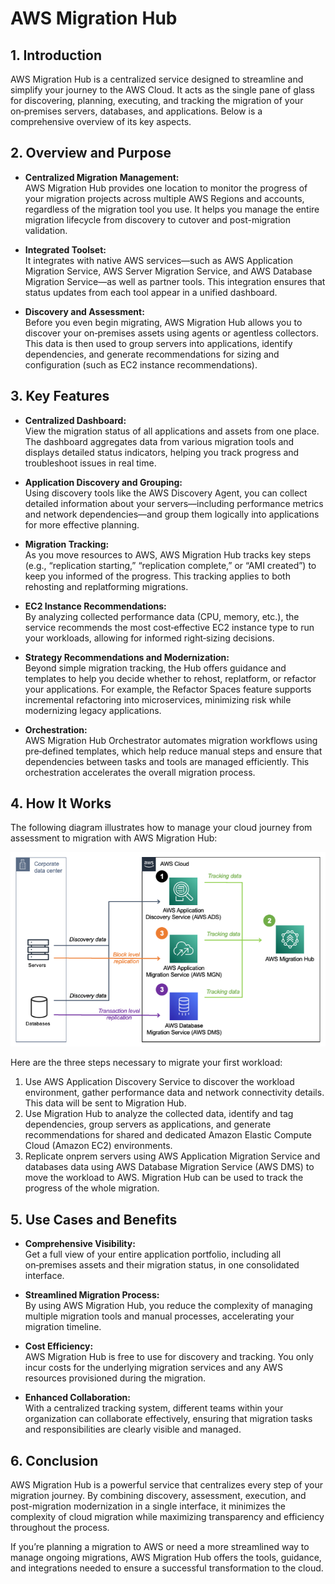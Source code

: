 # AWS Migration Hub

## 1. Introduction

AWS Migration Hub is a centralized service designed to streamline and simplify your journey to the AWS Cloud. It acts as the single pane of glass for discovering, planning, executing, and tracking the migration of your on‑premises servers, databases, and applications. Below is a comprehensive overview of its key aspects.

## 2. Overview and Purpose

- **Centralized Migration Management:**  
    AWS Migration Hub provides one location to monitor the progress of your migration projects across multiple AWS Regions and accounts, regardless of the migration tool you use. It helps you manage the entire migration lifecycle from discovery to cutover and post-migration validation.
    
- **Integrated Toolset:**  
    It integrates with native AWS services—such as AWS Application Migration Service, AWS Server Migration Service, and AWS Database Migration Service—as well as partner tools. This integration ensures that status updates from each tool appear in a unified dashboard.
    
- **Discovery and Assessment:**  
    Before you even begin migrating, AWS Migration Hub allows you to discover your on‑premises assets using agents or agentless collectors. This data is then used to group servers into applications, identify dependencies, and generate recommendations for sizing and configuration (such as EC2 instance recommendations).

## 3. Key Features

- **Centralized Dashboard:**  
    View the migration status of all applications and assets from one place. The dashboard aggregates data from various migration tools and displays detailed status indicators, helping you track progress and troubleshoot issues in real time.
    
- **Application Discovery and Grouping:**  
    Using discovery tools like the AWS Discovery Agent, you can collect detailed information about your servers—including performance metrics and network dependencies—and group them logically into applications for more effective planning.
    
- **Migration Tracking:**  
    As you move resources to AWS, AWS Migration Hub tracks key steps (e.g., “replication starting,” “replication complete,” or “AMI created”) to keep you informed of the progress. This tracking applies to both rehosting and replatforming migrations.
    
- **EC2 Instance Recommendations:**  
    By analyzing collected performance data (CPU, memory, etc.), the service recommends the most cost‑effective EC2 instance type to run your workloads, allowing for informed right‑sizing decisions.
    
- **Strategy Recommendations and Modernization:**  
    Beyond simple migration tracking, the Hub offers guidance and templates to help you decide whether to rehost, replatform, or refactor your applications. For example, the Refactor Spaces feature supports incremental refactoring into microservices, minimizing risk while modernizing legacy applications.
    
- **Orchestration:**  
    AWS Migration Hub Orchestrator automates migration workflows using pre‑defined templates, which help reduce manual steps and ensure that dependencies between tasks and tools are managed efficiently. This orchestration accelerates the overall migration process.

## 4. How It Works

The following diagram illustrates how to manage your cloud journey from assessment to migration with AWS Migration Hub:

![AWS Migration Hub](../_assets/aws_migration_hub.png)

Here are the three steps necessary to migrate your first workload:

1. Use AWS Application Discovery Service to discover the workload environment, gather performance data and network connectivity details. This data will be sent to Migration Hub.
2. Use Migration Hub to analyze the collected data, identify and tag dependencies, group servers as applications, and generate recommendations for shared and dedicated Amazon Elastic Compute Cloud (Amazon EC2) environments.
3. Replicate onprem servers using AWS Application Migration Service and databases data using AWS Database Migration Service (AWS DMS) to move the workload to AWS. Migration Hub can be used to track the progress of the whole migration.

## 5. Use Cases and Benefits

- **Comprehensive Visibility:**  
    Get a full view of your entire application portfolio, including all on‑premises assets and their migration status, in one consolidated interface.
    
- **Streamlined Migration Process:**  
    By using AWS Migration Hub, you reduce the complexity of managing multiple migration tools and manual processes, accelerating your migration timeline.
    
- **Cost Efficiency:**  
    AWS Migration Hub is free to use for discovery and tracking. You only incur costs for the underlying migration services and any AWS resources provisioned during the migration.
    
- **Enhanced Collaboration:**  
    With a centralized tracking system, different teams within your organization can collaborate effectively, ensuring that migration tasks and responsibilities are clearly visible and managed.

## 6. Conclusion

AWS Migration Hub is a powerful service that centralizes every step of your migration journey. By combining discovery, assessment, execution, and post-migration modernization in a single interface, it minimizes the complexity of cloud migration while maximizing transparency and efficiency throughout the process.

If you’re planning a migration to AWS or need a more streamlined way to manage ongoing migrations, AWS Migration Hub offers the tools, guidance, and integrations needed to ensure a successful transformation to the cloud.